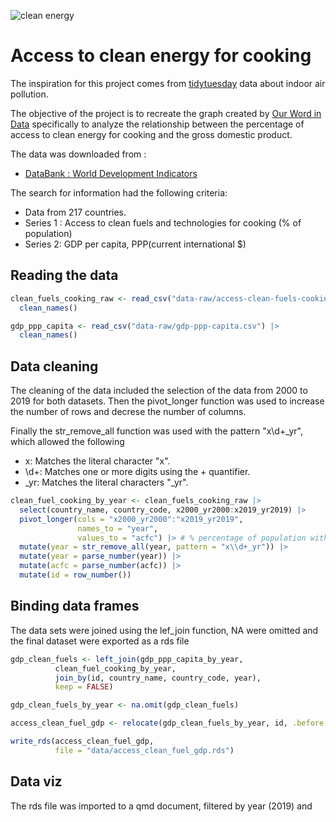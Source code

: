 ![clean energy](https://www.undp.org/sites/g/files/zskgke326/files/2022-06/Save80%20cooking%20Me.jpg)

# Access to clean energy for cooking

The inspiration for this project comes from [tidytuesday](https://github.com/rfordatascience/tidytuesday/blob/master/data/2022/2022-04-12/readme.md) data about indoor air pollution.

The objective of the project is to recreate the graph created by [Our Word in Data](https://ourworldindata.org/indoor-air-pollution) specifically to analyze the relationship between the percentage of access to clean energy for cooking and the gross domestic product.

The data was downloaded from :

-   [DataBank : World Development Indicators](https://databank.worldbank.org/source/world-development-indicators)

The search for information had the following criteria:

-   Data from 217 countries.
-   Series 1 : Access to clean fuels and technologies for cooking (% of population)
-   Series 2: GDP per capita, PPP(current international \$)

## Reading the data

``` r
clean_fuels_cooking_raw <- read_csv("data-raw/access-clean-fuels-cooking.csv") |> 
  clean_names()

gdp_ppp_capita <- read_csv("data-raw/gdp-ppp-capita.csv") |> 
  clean_names()
```

## Data cleaning

The cleaning of the data included the selection of the data from 2000 to 2019 for both datasets. Then the pivot_longer function was used to increase the number of rows and decrese the number of columns.

Finally the str_remove_all function was used with the pattern "x\\d+\_yr", which allowed the following

-   x: Matches the literal character "x".
-   \\d+: Matches one or more digits using the + quantifier.
-   \_yr: Matches the literal characters "\_yr".

``` r
clean_fuel_cooking_by_year <- clean_fuels_cooking_raw |> 
  select(country_name, country_code, x2000_yr2000:x2019_yr2019) |> 
  pivot_longer(cols = "x2000_yr2000":"x2019_yr2019",
               names_to = "year",
               values_to = "acfc") |> # % percentage of population with access clean fuel for cooking
  mutate(year = str_remove_all(year, pattern = "x\\d+_yr")) |> 
  mutate(year = parse_number(year)) |> 
  mutate(acfc = parse_number(acfc)) |> 
  mutate(id = row_number())
```

## Binding data frames

The data sets were joined using the lef_join function, NA were omitted and the final dataset were exported as a rds file

``` r
gdp_clean_fuels <- left_join(gdp_ppp_capita_by_year,
          clean_fuel_cooking_by_year,
          join_by(id, country_name, country_code, year),
          keep = FALSE)

gdp_clean_fuels_by_year <- na.omit(gdp_clean_fuels)

access_clean_fuel_gdp <- relocate(gdp_clean_fuels_by_year, id, .before = country_name)

write_rds(access_clean_fuel_gdp,
          file = "data/access_clean_fuel_gdp.rds")
```

## Data viz

The rds file was imported to a qmd document, filtered by year (2019) and 
